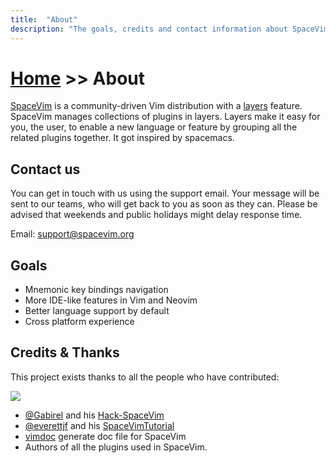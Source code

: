 ```yaml
---
title:  "About"
description: "The goals, credits and contact information about SpaceVim."
---
```


# [Home](../) >> About

[SpaceVim](https://github.com/SpaceVim/SpaceVim) is a community-driven Vim distribution with a [layers](../layers/) feature.
SpaceVim manages collections of plugins in layers. Layers make it easy for you, the user, to enable a new
language or feature by grouping all the related plugins together. It got inspired by spacemacs.

## Contact us

You can get in touch with us using the support email.
Your message will be sent to our teams, who will get back to you as soon as they can.
Please be advised that weekends and public holidays might delay response time.

Email: [support@spacevim.org](mailto:support@spacevim.org)

## Goals

- Mnemonic key bindings navigation
- More IDE-like features in Vim and Neovim
- Better language support by default
- Cross platform experience

## Credits & Thanks

This project exists thanks to all the people who have contributed:

<a href="https://github.com/SpaceVim/SpaceVim/graphs/contributors"><img src="https://opencollective.com/spacevim/contributors.svg?width=890&button=false" /></a>

- [@Gabirel](https://github.com/Gabirel) and his [Hack-SpaceVim](https://github.com/Gabirel/Hack-SpaceVim)
- [@everettjf](https://github.com/everettjf) and his [SpaceVimTutorial](https://everettjf.gitbooks.io/spacevimtutorial/content/)
- [vimdoc](https://github.com/google/vimdoc) generate doc file for SpaceVim
- Authors of all the plugins used in SpaceVim.
